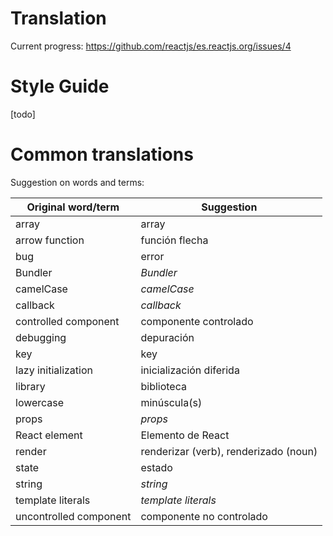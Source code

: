 # Translation

Current progress: https://github.com/reactjs/es.reactjs.org/issues/4

# Style Guide

[todo]

# Common translations

Suggestion on words and terms:

| Original word/term | Suggestion |
| ------------------ | ---------- |
| array | array |
| arrow function | función flecha |
| bug | error |
| Bundler | *Bundler* |
| camelCase | *camelCase* |
| callback | *callback* |
| controlled component | componente controlado |
| debugging | depuración |
| key | key |
| lazy initialization | inicialización diferida |
| library | biblioteca |
| lowercase | minúscula(s) |
| props | *props* |
| React element | Elemento de React |
| render | renderizar (verb), renderizado (noun)
| state | estado |
| string | *string* |
| template literals | *template literals* |
| uncontrolled component | componente no controlado |



